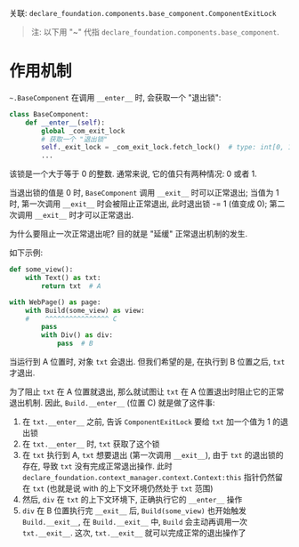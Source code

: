 关联: `declare_foundation.components.base_component.ComponentExitLock`

> 注: 以下用 "~" 代指 `declare_foundation.components.base_component`.

# 作用机制

`~.BaseComponent` 在调用 `__enter__` 时, 会获取一个 "退出锁":

```python
class BaseComponent:
    def __enter__(self):
        global _com_exit_lock
        # 获取一个 "退出锁"
        self._exit_lock = _com_exit_lock.fetch_lock()  # type: int[0, 1]
        ...
```

该锁是一个大于等于 0 的整数. 通常来说, 它的值只有两种情况: 0 或者 1.

当退出锁的值是 0 时, `BaseComponent` 调用 `__exit__` 时可以正常退出; 当值为 1 时, 第一次调用 `__exit__` 时会被阻止正常退出, 此时退出锁 -= 1 (值变成 0); 第二次调用 `__exit__` 时才可以正常退出.

为什么要阻止一次正常退出呢? 目的就是 "延缓" 正常退出机制的发生.

如下示例:

```python
def some_view():
    with Text() as txt:
        return txt  # A

with WebPage() as page:
    with Build(some_view) as view:
    #    ^^^^^^^^^^^^^^^^ C
        pass
        with Div() as div:
            pass  # B
```

当运行到 A 位置时, 对象 `txt` 会退出. 但我们希望的是, 在执行到 B 位置之后, `txt` 才退出.

为了阻止 `txt` 在 A 位置就退出, 那么就试图让 `txt` 在 A 位置退出时阻止它的正常退出机制. 因此, `Build.__enter__` (位置 C) 就是做了这件事:

1. 在 `txt.__enter__` 之前, 告诉 `ComponentExitLock` 要给 `txt` 加一个值为 1 的退出锁
2. 在 `txt.__enter__` 时, `txt` 获取了这个锁
3. 在 `txt` 执行到 A, `txt` 想要退出 (第一次调用 `__exit__`), 由于 `txt` 的退出锁的存在, 导致 `txt` 没有完成正常退出操作. 此时 `declare_foundation.context_manager.context.Context:this` 指针仍然留在 `txt` (也就是说 with 的上下文环境仍然处于 `txt` 范围)
4. 然后, `div` 在 `txt` 的上下文环境下, 正确执行它的 `__enter__` 操作
5. `div` 在 B 位置执行完 `__exit__` 后, `Build(some_view)` 也开始触发 `Build.__exit__`, 在 `Build.__exit__` 中, `Build` 会主动再调用一次 `txt.__exit__`. 这次, `txt.__exit__` 就可以完成正常的退出操作了
